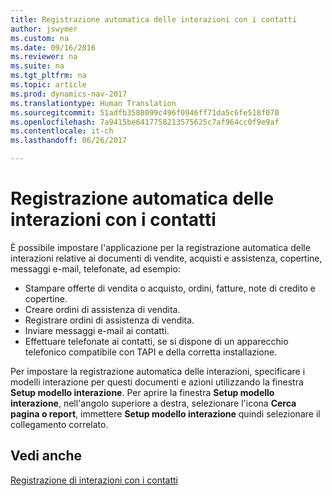 ```yaml
---
title: Registrazione automatica delle interazioni con i contatti
author: jswymer
ms.custom: na
ms.date: 09/16/2016
ms.reviewer: na
ms.suite: na
ms.tgt_pltfrm: na
ms.topic: article
ms.prod: dynamics-nav-2017
ms.translationtype: Human Translation
ms.sourcegitcommit: 51adfb3588099c496f0946ff71da5c6fe518f070
ms.openlocfilehash: 7a9415be6417758213575625c7af964cc0f9e9af
ms.contentlocale: it-ch
ms.lasthandoff: 06/26/2017

---
```

# <a name="automatically-record-interactions-with-contacts"></a>Registrazione automatica delle interazioni con i contatti
È possibile impostare l'applicazione per la registrazione automatica delle interazioni relative ai documenti di vendite, acquisti e assistenza, copertine, messaggi e-mail, telefonate, ad esempio:

* Stampare offerte di vendita o acquisto, ordini, fatture, note di credito e copertine.
* Creare ordini di assistenza di vendita.
* Registrare ordini di assistenza di vendita.
* Inviare messaggi e-mail ai contatti.
* Effettuare telefonate ai contatti, se si dispone di un apparecchio telefonico compatibile con TAPI e della corretta installazione.

Per impostare la registrazione automatica delle interazioni, specificare i modelli interazione per questi documenti e azioni utilizzando la finestra **Setup modello interazione**. Per aprire la finestra **Setup modello interazione**, nell'angolo superiore a destra, selezionare l'icona **Cerca pagina o report**, immettere **Setup modello interazione** quindi selezionare il collegamento correlato.

## <a name="see-also"></a>Vedi anche
[Registrazione di interazioni con i contatti](marketing-interactions.md)  


